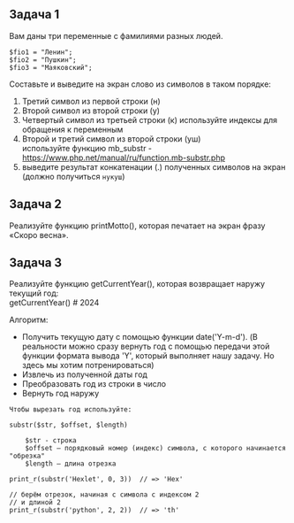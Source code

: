 ## Задача 1
Вам даны три переменные с фамилиями разных людей.  
```
$fio1 = "Ленин";
$fio2 = "Пушкин";
$fio3 = "Маяковский";
```
Составьте и выведите на экран слово из символов в таком порядке:  
1) Третий символ из первой строки  (н)
2) Второй символ из второй строки (у)
3) Четвертый символ из третьей строки (к)
используйте индексы для обращения к переменным
4) Второй и третий символ из второй строки (уш)  
используйте функцию mb_substr - https://www.php.net/manual/ru/function.mb-substr.php  
5) выведите результат конкатенации (.) полученных символов на экран  
(должно получиться `нукуш`)

## Задача 2
Реализуйте функцию printMotto(), которая печатает на экран фразу «Скоро весна».  

## Задача 3
Реализуйте функцию getCurrentYear(), которая возвращает наружу текущий год:  
getCurrentYear()  # 2024

Алгоритм:
- Получить текущую дату с помощью функции date('Y-m-d').
(В реальности можно сразу вернуть год с помощью передачи этой функции формата вывода 'Y', который выполняет нашу задачу.
Но здесь мы хотим потренироваться)  
- Извлечь из полученной даты год  
- Преобразовать год из строки в число   
- Вернуть год наружу
```
Чтобы вырезать год используйте:

substr($str, $offset, $length)

    $str - строка
    $offset — порядковый номер (индекс) символа, с которого начинается "обрезка"
    $length — длина отрезка

print_r(substr('Hexlet', 0, 3))  // => 'Hex'
 
// берём отрезок, начиная с символа с индексом 2
// и длиной 2
print_r(substr('python', 2, 2))  // => 'th'
```
